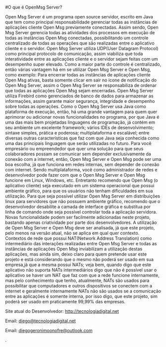 #O que é OpenMsg Server?

Open Msg Server é um programa open source servidor, escrito em Java que tem
como principal responsabilidade gerenciar todas as instâncias de aplicações
cliente Open Msg previamente conectadas. Assim sendo, Open Msg Server gerencia todas
as atividades dos processos em execução de todas as instâncias Open Msg conectadas, 
possibilitando um controle centralizado de todas as operações que são realizadas entre
o aplicativo cliente e o servidor. Open Msg Server utiliza UDP(User Datagram Protocol) 
como principal protocolo de comunicação, assim viabiliza que toda interatividade
entre as aplicações cliente e o servidor sejam feitas com um desempenho super elevado.
Como a maior parte do controle é centralizado, então várias vantagem há em se utilizar
Open Msg Server e Open Msg, como exemplo: Para encerrar todas as instâncias de aplicações 
cliente Open Msg ativas, basta somente clicar em sair no ícone de notificação do Open Msg Server,
assim o Open Msg Server se responsabiliza de ordenar que todas as aplicações Open Msg sejam encerradas.
Open Msg Server utiliza Firebird como gerenciados de banco de dados para armazenar as informações, 
assim garante maior segurança, integridade e desempenho sobre todas as operações. 
Como o Open Msg Server usa Java como plataforma de execução, então, há uma grande vantagem para quem quer 
aprimorar ou adicionar novas funcionalidades no programa, por que Java é uma das mais bem projetadas linguagens de programação, já contém em seu ambiente um excelente framework; vários IDEs de desenvolvimento; sintaxe simples, prática e poderosa; multiplataforma e escalável; entre diversas outras características que faz com que
Java seja conhecida como uma das principais linguagem que serão utilizadas no futuro. Para você empresário
ou empreendedor que quer uma solução para que seus colaboradores possam se comunicar sem depender exclusivamente
da conexão com a internet, então, Open Msg Server e Open Msg pode ser uma boa escolha, já que funciona em redes
internas, sem depender de conexão com internet. Sendo multiplataforma, você como administrador de redes e desenvolvedor pode fazer com que o Open Msg Server e Open Msg funcione em Linux, Windows, etc. Entretanto
recomendo que Open Msg (o aplicativo cliente) seja executado em um sistema operacional que possui ambiente gráfico, para que os usuários não tenham dificuldades em sua utilização. Para que seja possível utilizar Open Msg Server em distribuições linux para servidores que não possuem ambiente gráfico, recomendo que o desenvolvedor desabilite a camada de interface gráfica e substitua por linha de comando onde seja possível controlar toda a aplicação servidora.
Novas funcionalidade podem ser facilmente adicionadas neste projeto, bastando apenas criatividade por parte dos
desenvolvedores. A utilização de Open Msg Server e Open Msg deve ser analisada, já que este projeto, pelo menos na versão
atual, não se aplica em qual quer contexto. Contextos de rede que possui NAT(Network Address Translation) como
intermediário das interações realizadas entre Open Msg Server e todas as instâncias de aplicações Open Msg inviabilizam
a utilização destas aplicações, mas ainda sim, deixo claro para quem pretende usar este projeto e está considerando
que o mesmo não poderá ser usado em sua empresa,já que a mesma possui NATs; veja bem, quando digo que este aplicativo não suporta NATs intermediários digo que não é possível usar o aplicativo se haver um NAT que faz com que a rede funcione internamente, mas pelo conhecimento que tenho, atualmente, NATs são usados para possibilitar que computadores e outros dispositivos se conectem com a internet e geralmente internamente NATs não são usados se a comunicação entre as aplicações é somente interna, por isso digo, que este projeto, sim poderá ser usado em praticamente 99,99% das empresas.

Site atual do Desenvolvedor: http://tecnologiadigital.net

Email: diego@tecnologiadigital.net

Email: diegogeronimoonofre@outlook.com

. 
